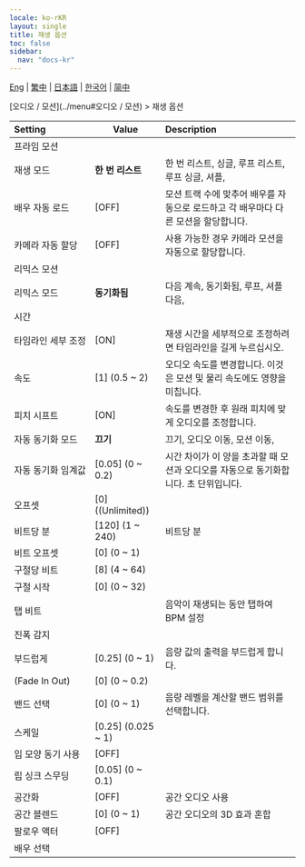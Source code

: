 ```yaml
---
locale: ko-rKR
layout: single
title: 재생 옵션
toc: false
sidebar:
  nav: "docs-kr"
---
```

[Eng](/dancexr/menu/2025.4/motion/motion_loader) | [繁中](/tw/dancexr/menu/2025.4/motion/motion_loader) | [日本語](/jp/dancexr/menu/2025.4/motion/motion_loader) | [한국어](/kr/dancexr/menu/2025.4/motion/motion_loader) | [简中](/zh/dancexr/menu/2025.4/motion/motion_loader)

[오디오 / 모션](../menu#오디오 / 모션) > 재생 옵션



| Setting | Value | Description |
| :--- | --- | :--- |
|<nobr>프라임 모션</nobr>|| 
|<nobr>재생 모드</nobr>| **한 번 리스트** | 한 번 리스트, 싱글, 루프 리스트, 루프 싱글, 셔플,  |
|<nobr>배우 자동 로드</nobr>| [OFF] | 모션 트랙 수에 맞추어 배우를 자동으로 로드하고 각 배우마다 다른 모션을 할당합니다.
|<nobr>카메라 자동 할당</nobr>| [OFF] | 사용 가능한 경우 카메라 모션을 자동으로 할당합니다.
|<nobr>리믹스 모션</nobr>|| 
|<nobr>리믹스 모드</nobr>| **동기화됨** | 다음 계속, 동기화됨, 루프, 셔플 다음,  |
|<nobr>시간</nobr>|| 
|<nobr>타임라인 세부 조정</nobr>| [ON] | 재생 시간을 세부적으로 조정하려면 타임라인을 길게 누르십시오.
|<nobr>속도</nobr>| [1] (0.5 ~ 2) | 오디오 속도를 변경합니다. 이것은 모션 및 물리 속도에도 영향을 미칩니다.
|<nobr>피치 시프트</nobr>| [ON] | 속도를 변경한 후 원래 피치에 맞게 오디오를 조정합니다.
|<nobr>자동 동기화 모드</nobr>| **끄기** | 끄기, 오디오 이동, 모션 이동,  |
|<nobr>자동 동기화 임계값</nobr>| [0.05] (0 ~ 0.2) | 시간 차이가 이 양을 초과할 때 모션과 오디오를 자동으로 동기화합니다. 초 단위입니다.
|<nobr>오프셋</nobr>| [0] ((Unlimited)) | 
|<nobr>비트당 분</nobr>| [120] (1 ~ 240) | 비트당 분
|<nobr>비트 오프셋</nobr>| [0] (0 ~ 1) | 
|<nobr>구절당 비트</nobr>| [8] (4 ~ 64) | 
|<nobr>구절 시작</nobr>| [0] (0 ~ 32) | 
|<nobr>탭 비트</nobr>|| 음악이 재생되는 동안 탭하여 BPM 설정
|<nobr>진폭 감지</nobr>|| 
|<nobr>부드럽게</nobr>| [0.25] (0 ~ 1) | 음량 값의 출력을 부드럽게 합니다.
|<nobr>(Fade In Out)</nobr>| [0] (0 ~ 0.2) | 
|<nobr>밴드 선택</nobr>| [0] (0 ~ 1) | 음량 레벨을 계산할 밴드 범위를 선택합니다.
|<nobr>스케일</nobr>| [0.25] (0.025 ~ 1) | 
|<nobr>입 모양 동기 사용</nobr>| [OFF] | 
|<nobr>립 싱크 스무딩</nobr>| [0.05] (0 ~ 0.1) | 
|<nobr>공간화</nobr>| [OFF] | 공간 오디오 사용
|<nobr>공간 블렌드</nobr>| [0] (0 ~ 1) | 공간 오디오의 3D 효과 혼합
|<nobr>팔로우 액터</nobr>| [OFF] | 
|<nobr>배우 선택</nobr>|  |  |
